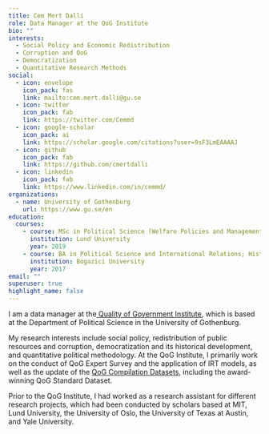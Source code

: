 ```yaml
---
title: Cem Mert Dalli
role: Data Manager at the QoG Institute
bio: ""
interests:
  - Social Policy and Economic Redistribution
  - Corruption and QoG
  - Democratization
  - Quantitative Research Methods
social:
  - icon: envelope
    icon_pack: fas
    link: mailto:cem.mert.dalli@gu.se
  - icon: twitter
    icon_pack: fab
    link: https://twitter.com/Cemmd
  - icon: google-scholar
    icon_pack: ai
    link: https://scholar.google.com/citations?user=9sF3LmEAAAAJ
  - icon: github
    icon_pack: fab
    link: https://github.com/cmertdalli
  - icon: linkedin
    icon_pack: fab
    link: https://www.linkedin.com/in/cemmd/
organizations:
  - name: University of Gothenburg
    url: https://www.gu.se/en
education:
  courses:
    - course: MSc in Political Science (Welfare Policies and Management)
      institution: Lund University
      year: 2019
    - course: BA in Political Science and International Relations; History
      institution: Bogazici University
      year: 2017
email: ""
superuser: true
highlight_name: false
---
```

I am a data manager at the[ Quality of Government Institute](https://www.gu.se/en/quality-government), which is based at the Department of Political Science in the University of Gothenburg. 

My research interests include social policy, redistribution of public resources and corruption, democratization and its historical development, and quantitative political methodology. At the QoG Institute, I primarily work on the conduct of QoG Expert Survey and the application of IRT models, as well as the update of the [QoG Compilation Datasets,](https://www.gu.se/en/quality-government/qog-data/data-downloads) including the award-winning QoG Standard Dataset.

Prior to the QoG Institute, I had worked as a research assistant for different research projects, which had been conducted by scholars based at MIT, Lund University, the University of Oslo, the University of Texas at Austin, and Yale University.